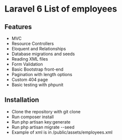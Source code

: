 # Laravel 6 List of employees 

## Features

* MVC
* Resource Controllers
* Eloquent and Relationships
* Database migrations and seeds
* Reading XML files
* Form Validation
* Basic Bootstrap front-end
* Pagination with length options
* Custom 404 page
* Basic testing with phpunit

## Installation

* Clone the repository with git clone
* Run composer install
* Run php artisan key:generate
* Run php artisan migrate --seed 
* Example of xml is in /public/assets/employees.xml
